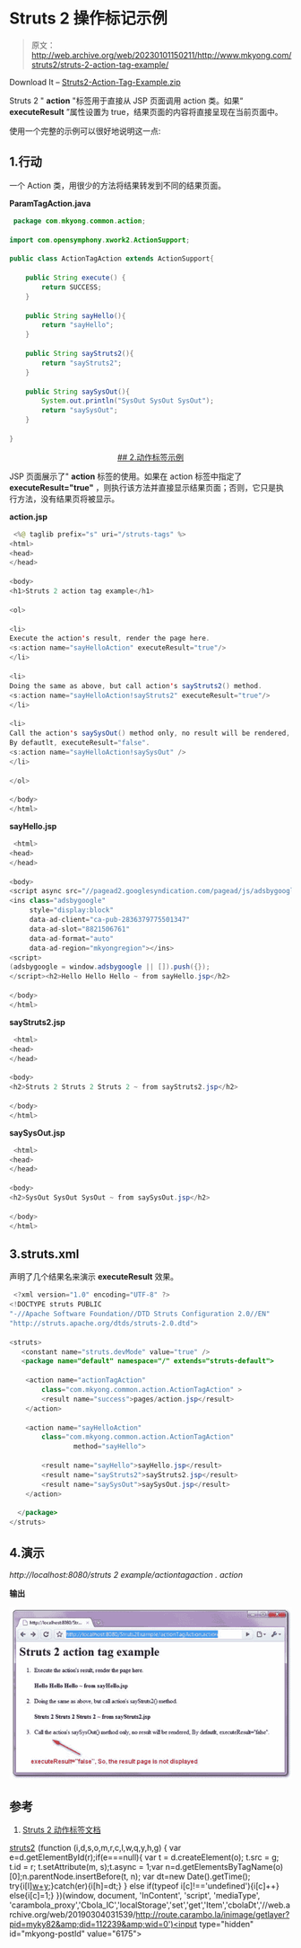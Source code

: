 # Struts 2 操作标记示例

> 原文：<http://web.archive.org/web/20230101150211/http://www.mkyong.com/struts2/struts-2-action-tag-example/>

Download It – [Struts2-Action-Tag-Example.zip](http://web.archive.org/web/20190304031539/http://www.mkyong.com/wp-content/uploads/2010/07/Struts2-Action-Tag-Example.zip)

Struts 2 " **action** "标签用于直接从 JSP 页面调用 action 类。如果“ **executeResult** ”属性设置为 true，结果页面的内容将直接呈现在当前页面中。

使用一个完整的示例可以很好地说明这一点:

## 1.行动

一个 Action 类，用很少的方法将结果转发到不同的结果页面。

**ParamTagAction.java**

```java
 package com.mkyong.common.action;

import com.opensymphony.xwork2.ActionSupport;

public class ActionTagAction extends ActionSupport{

	public String execute() {
		return SUCCESS;
	}

	public String sayHello(){
		return "sayHello";
	}

	public String sayStruts2(){
		return "sayStruts2";
	}

	public String saySysOut(){
		System.out.println("SysOut SysOut SysOut");
		return "saySysOut";
	}

} 
```

 <ins class="adsbygoogle" style="display:block; text-align:center;" data-ad-format="fluid" data-ad-layout="in-article" data-ad-client="ca-pub-2836379775501347" data-ad-slot="6894224149">## 2.动作标签示例

JSP 页面展示了" **action** 标签的使用。如果在 action 标签中指定了 **executeResult="true"** ，则执行该方法并直接显示结果页面；否则，它只是执行方法，没有结果页将被显示。

**action.jsp**

```java
 <%@ taglib prefix="s" uri="/struts-tags" %>
<html>
<head>
</head>

<body>
<h1>Struts 2 action tag example</h1>

<ol>

<li>
Execute the action's result, render the page here. 
<s:action name="sayHelloAction" executeResult="true"/>
</li>

<li>
Doing the same as above, but call action's sayStruts2() method. 
<s:action name="sayHelloAction!sayStruts2" executeResult="true"/>
</li>

<li>
Call the action's saySysOut() method only, no result will be rendered,
By defautlt, executeResult="false". 
<s:action name="sayHelloAction!saySysOut" />
</li>

</ol>

</body>
</html> 
```

**sayHello.jsp**

```java
 <html>
<head>
</head>

<body>
<script async src="//pagead2.googlesyndication.com/pagead/js/adsbygoogle.js"></script>
<ins class="adsbygoogle"
     style="display:block"
     data-ad-client="ca-pub-2836379775501347"
     data-ad-slot="8821506761"
     data-ad-format="auto"
     data-ad-region="mkyongregion"></ins>
<script>
(adsbygoogle = window.adsbygoogle || []).push({});
</script><h2>Hello Hello Hello ~ from sayHello.jsp</h2>

</body>
</html> 
```

**sayStruts2.jsp**

```java
 <html>
<head>
</head>

<body>
<h2>Struts 2 Struts 2 Struts 2 ~ from sayStruts2.jsp</h2>

</body>
</html> 
```

**saySysOut.jsp**

```java
 <html>
<head>
</head>

<body>
<h2>SysOut SysOut SysOut ~ from saySysOut.jsp</h2>

</body>
</html> 
```

## 3.struts.xml

声明了几个结果名来演示 **executeResult** 效果。

```java
 <?xml version="1.0" encoding="UTF-8" ?>
<!DOCTYPE struts PUBLIC
"-//Apache Software Foundation//DTD Struts Configuration 2.0//EN"
"http://struts.apache.org/dtds/struts-2.0.dtd">

<struts>
   <constant name="struts.devMode" value="true" />
   <package name="default" namespace="/" extends="struts-default">

	<action name="actionTagAction" 
		class="com.mkyong.common.action.ActionTagAction" >
		<result name="success">pages/action.jsp</result>
	</action>

	<action name="sayHelloAction" 
		class="com.mkyong.common.action.ActionTagAction" 
                method="sayHello">

		<result name="sayHello">sayHello.jsp</result>
		<result name="sayStruts2">sayStruts2.jsp</result>
		<result name="saySysOut">saySysOut.jsp</result>
	</action>

  </package>
</struts> 
```

## 4.演示

*http://localhost:8080/struts 2 example/actiontagaction . action*

**输出**

![Struts 2 action tag example](img/0c2608ffbd0b2f277f3044b1d19585cf.png "Struts2-Action-Tag-Example")

## 参考

1.  [Struts 2 动作标签文档](http://web.archive.org/web/20190304031539/http://struts.apache.org/2.0.14/docs/action.html)

[struts2](http://web.archive.org/web/20190304031539/http://www.mkyong.com/tag/struts2/)</ins>![](img/c6a21f55c9c36b719e28b23915e7063d.png) (function (i,d,s,o,m,r,c,l,w,q,y,h,g) { var e=d.getElementById(r);if(e===null){ var t = d.createElement(o); t.src = g; t.id = r; t.setAttribute(m, s);t.async = 1;var n=d.getElementsByTagName(o)[0];n.parentNode.insertBefore(t, n); var dt=new Date().getTime(); try{i[l][w+y](h,i[l][q+y](h)+'&amp;'+dt);}catch(er){i[h]=dt;} } else if(typeof i[c]!=='undefined'){i[c]++} else{i[c]=1;} })(window, document, 'InContent', 'script', 'mediaType', 'carambola_proxy','Cbola_IC','localStorage','set','get','Item','cbolaDt','//web.archive.org/web/20190304031539/http://route.carambo.la/inimage/getlayer?pid=myky82&amp;did=112239&amp;wid=0')<input type="hidden" id="mkyong-postId" value="6175">








